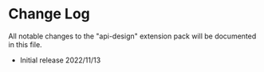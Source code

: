# Change Log

All notable changes to the "api-design" extension pack will be documented in this file.

- Initial release 2022/11/13
